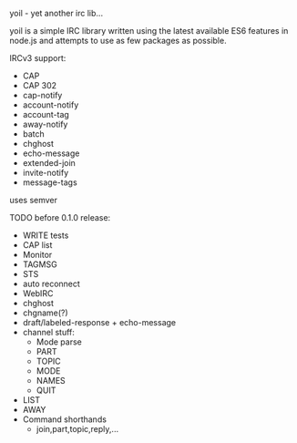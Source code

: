 yoil - yet another irc lib... 

yoil is a simple IRC library written using the latest available ES6 features in node.js 
and attempts to use as few packages as possible. 


IRCv3 support:

- CAP
- CAP 302
- cap-notify
- account-notify
- account-tag
- away-notify
- batch
- chghost
- echo-message
- extended-join
- invite-notify
- message-tags 

uses semver 

TODO before 0.1.0 release:
* WRITE tests
* CAP list
* Monitor 
* TAGMSG
* STS
* auto reconnect
* WebIRC
* chghost
* chgname(?)
* draft/labeled-response + echo-message
* channel stuff: 
  * Mode parse
  * PART
  * TOPIC
  * MODE
  * NAMES
  * QUIT
* LIST
* AWAY
* Command shorthands
  * join,part,topic,reply,...